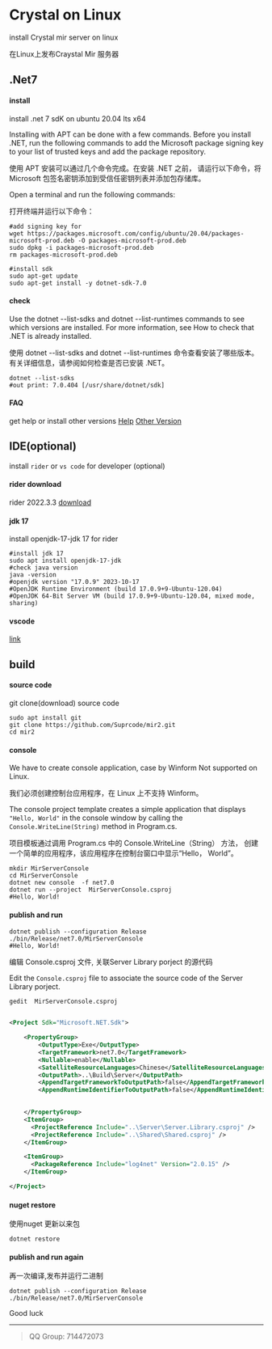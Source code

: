 # Crystal on Linux

install Crystal  mir server  on linux 

在Linux上发布Craystal Mir 服务器

## .Net7
#### install
install .net 7 sdK on ubuntu 20.04 lts x64

Installing with APT can be done with a few commands. Before you install .NET, 
run the following commands to add the Microsoft package signing key 
to your list of trusted keys and add the package repository.

使用 APT 安装可以通过几个命令完成。在安装 .NET 之前，
请运行以下命令，将 Microsoft 包签名密钥添加到受信任密钥列表并添加包存储库。

Open a terminal and run the following commands:

打开终端并运行以下命令：

```shell
#add signing key for 
wget https://packages.microsoft.com/config/ubuntu/20.04/packages-microsoft-prod.deb -O packages-microsoft-prod.deb
sudo dpkg -i packages-microsoft-prod.deb
rm packages-microsoft-prod.deb

#install sdk 
sudo apt-get update 
sudo apt-get install -y dotnet-sdk-7.0

```

#### check

Use the dotnet --list-sdks and dotnet --list-runtimes commands to see which versions are installed. 
For more information, see How to check that .NET is already installed.

使用 dotnet --list-sdks and dotnet --list-runtimes 命令查看安装了哪些版本。
有关详细信息，请参阅如何检查是否已安装 .NET。

```shell
dotnet --list-sdks
#out print: 7.0.404 [/usr/share/dotnet/sdk]
```

#### FAQ 
get help or install other versions
[Help](https://learn.microsoft.com/en-us/dotnet/core/install/linux-ubuntu-2004)
[Other Version](https://learn.microsoft.com/en-us/dotnet/core/install/linux)


## IDE(optional)
install `rider` or `vs code` for developer (optional)

#### rider download
rider 2022.3.3 
[download](https://download-cdn.jetbrains.com/rider/JetBrains.Rider-2022.3.3-aarch64.tar.gz?_gl=1*qxwgxl*_ga*MTI0Mzc3NjI2NC4xNzAxNDgzMDk1*_ga_9J976DJZ68*MTcwMTQ4MzA5NS4xLjEuMTcwMTQ4MzI1NC4xMy4wLjA.&_ga=2.139501811.1763692958.1701483095-1243776264.1701483095)

#### jdk 17
install openjdk-17-jdk 17 for rider

```shell
#install jdk 17
sudo apt install openjdk-17-jdk
#check java version
java -version
#openjdk version "17.0.9" 2023-10-17
#OpenJDK Runtime Environment (build 17.0.9+9-Ubuntu-120.04)
#OpenJDK 64-Bit Server VM (build 17.0.9+9-Ubuntu-120.04, mixed mode, sharing)
```
#### vscode 
[link](https://learn.microsoft.com/en-us/dotnet/core/tutorials/with-visual-studio-code?pivots=dotnet-7-0)

## build 

#### source code
git clone(download) source code

```shell
sudo apt install git
git clone https://github.com/Suprcode/mir2.git
cd mir2
```

#### console

We have to create console application, case by Winform Not supported on Linux.

我们必须创建控制台应用程序，在 Linux 上不支持 Winform。

The console project template creates a simple application that displays `"Hello, World"`
in the console window by calling the `Console.WriteLine(String)` method in Program.cs.

项目模板通过调用 Program.cs 中的 Console.WriteLine（String） 方法，
创建一个简单的应用程序，该应用程序在控制台窗口中显示“Hello， World”。

```shell
mkdir MirServerConsole
cd MirServerConsole
dotnet new console  -f net7.0
dotnet run --project  MirServerConsole.csproj 
#Hello, World!
```

#### publish and run 
```shell
dotnet publish --configuration Release
./bin/Release/net7.0/MirServerConsole
#Hello, World!
```

编辑 Console.csproj 文件, 关联Server Library porject 的源代码

Edit the `Console.csproj` file to associate the source code of the Server Library porject.

``` shell
gedit  MirServerConsole.csproj
```

```xml

<Project Sdk="Microsoft.NET.Sdk">

    <PropertyGroup>
        <OutputType>Exe</OutputType>
        <TargetFramework>net7.0</TargetFramework>
        <Nullable>enable</Nullable>
        <SatelliteResourceLanguages>Chinese</SatelliteResourceLanguages> 
        <OutputPath>..\Build\Server</OutputPath>
        <AppendTargetFrameworkToOutputPath>false</AppendTargetFrameworkToOutputPath> 
        <AppendRuntimeIdentifierToOutputPath>false</AppendRuntimeIdentifierToOutputPath> 

        
    </PropertyGroup>
    <ItemGroup>
      <ProjectReference Include="..\Server\Server.Library.csproj" />
      <ProjectReference Include="..\Shared\Shared.csproj" />
    </ItemGroup>

    <ItemGroup>
      <PackageReference Include="log4net" Version="2.0.15" />
    </ItemGroup>

</Project>

```

#### nuget restore 

使用nuget 更新以来包

```shell
dotnet restore

```

#### publish and run again

再一次编译,发布并运行二进制

``` shell
dotnet publish --configuration Release
./bin/Release/net7.0/MirServerConsole
```


Good luck 

----
> QQ Group: 714472073
